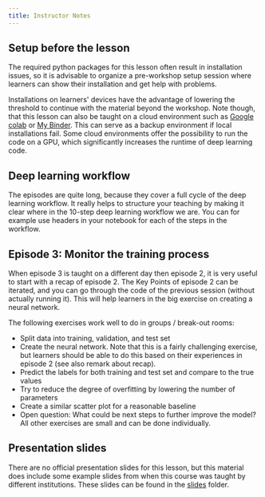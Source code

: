 ```yaml
---
title: Instructor Notes
---
```


## Setup before the lesson
The required python packages for this lesson often result in installation issues,
so it is advisable to organize a pre-workshop setup session where learners can show their installation and get help with problems.

Installations on learners' devices have the advantage of lowering the threshold to continue with the material beyond the workshop. Note though, that this lesson can also be taught on a cloud environment such as [Google colab](https://colab.research.google.com/) or [My Binder](https://github.com/carpentries/scaffolds/blob/master/instructions/workshop-coordination.md#my-binder). This can serve as a backup environment if local installations fail. Some cloud environments offer the possibility to run the code on a GPU, which significantly increases the runtime of deep learning code.

## Deep learning workflow
The episodes are quite long, because they cover a full cycle of the deep learning workflow. It really helps to structure your teaching by making it clear where in the 10-step deep learning workflow we are. You can for example use headers in your notebook for each of the steps in the workflow.

## Episode 3: Monitor the training process
When episode 3 is taught on a different day then episode 2, it is very useful to start with a recap of episode 2. The Key Points of episode 2 can be iterated, and you can go through the code of the previous session (without actually running it). This will help learners in the big exercise on creating a neural network.

The following exercises work well to do in groups / break-out rooms:
- Split data into training, validation, and test set
- Create the neural network. Note that this is a fairly challenging exercise, but learners should be able to do this based on their experiences in episode 2 (see also remark about recap).
- Predict the labels for both training and test set and compare to the true values
- Try to reduce the degree of overfitting by lowering the number of parameters
- Create a similar scatter plot for a reasonable baseline
- Open question: What could be next steps to further improve the model?
All other exercises are small and can be done individually.

## Presentation slides
There are no official presentation slides for this lesson, but this material does include some example
slides from when this course was taught by different institutions. These slides can be found in 
the 
[slides](https://github.com/carpentries-incubator/deep-learning-intro/tree/main/instructors/slides)
folder.
